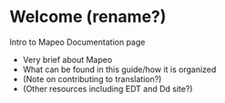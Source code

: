 # Welcome \(rename?\)

Intro to Mapeo Documentation page

* Very brief about Mapeo
* What can be found in this guide/how it is organized
* \(Note on contributing to translation?\)
* \(Other resources including EDT and Dd site?\)

